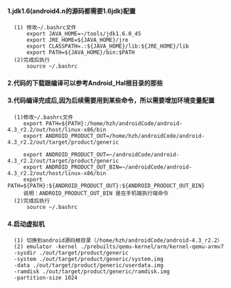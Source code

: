 
#### 1.jdk1.6(android4.n的源码都需要1.6jdk)配置
      (1) 修改~/.bashrc文件
          export JAVA_HOME=~/tools/jdk1.6.0_45
          export JRE_HOME=${JAVA_HOME}/jre
          export CLASSPATH=.:${JAVA_HOME}/lib:${JRE_HOME}/lib
          export PATH=${JAVA_HOME}/bin:$PATH
      (2)完成后执行
          source ~/.bashrc

#### 2.代码的下载跟编译可以参考Android_Hal根目录的那些
#### 3.代码编译完成后,因为后续需要用到某些命令，所以需要增加环境变量配置
      (1)修改~/.bashrc文件
         export PATH=${PATH}:/home/hzh/androidCode/android-4.3_r2.2/out/host/linux-x86/bin
         export ANDROID_PRODUCT_OUT=/home/hzh/androidCode/android-4.3_r2.2/out/target/product/generic
      
         export ANDROID_PRODUCT_OUT=~/androidCode/android-4.3_r2.2/out/target/product/generic
         export ANDROID_PRODUCT_OUT_BIN=~/androidCode/android-4.3_r2.2/out/host/linux-x86/bin
         export PATH=${PATH}:${ANDROID_PRODUCT_OUT}:${ANDROID_PRODUCT_OUT_BIN}
         说明：ANDROID_PRODUCT_OUT_BIN 是在手机端执行端命令
      (2)完成后执行
          source ~/.bashrc
#### 4.启动虚拟机
      (1) 切换到android源码根目录（/home/hzh/androidCode/android-4.3_r2.2）
      (2) emulator -kernel ./prebuilts/qemu-kernel/arm/kernel-qemu-armv7
      -sysdir ./out/target/product/generic
      -system ./out/target/product/generic/system.img
      -data ./out/target/product/generic/userdata.img
      -ramdisk ./out/target/product/generic/ramdisk.img
      -partition-size 1024
